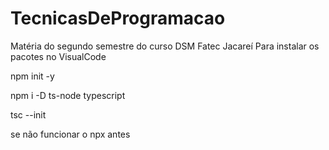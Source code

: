 # TecnicasDeProgramacao
Matéria do segundo semestre do curso DSM Fatec Jacareí
Para instalar os pacotes no VisualCode

 npm init -y

 npm i -D ts-node typescript

 tsc --init

 se não funcionar o npx antes
